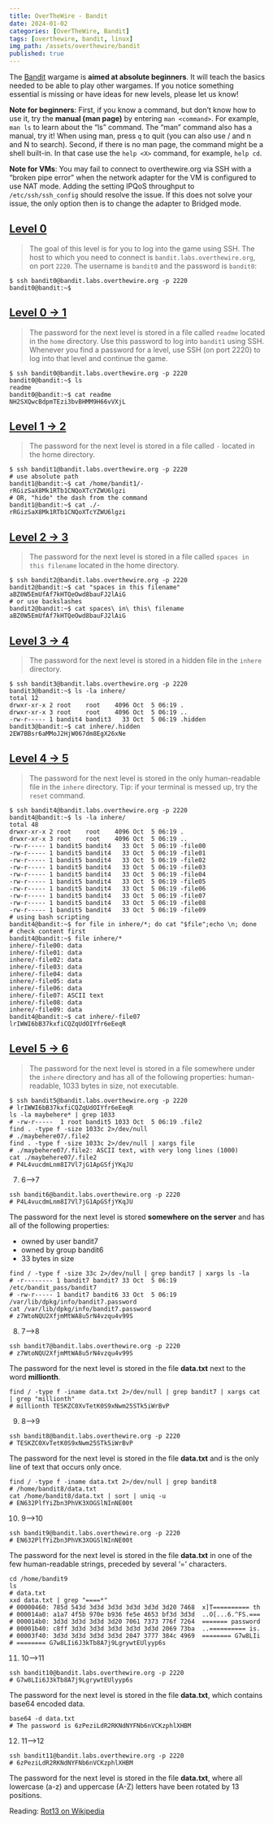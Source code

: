 ```yaml
---
title: OverTheWire - Bandit
date: 2024-01-02
categories: [OverTheWire, Bandit]
tags: [overthewire, bandit, linux]
img_path: /assets/overthewire/bandit
published: true
---
```


The [Bandit](https://overthewire.org/wargames/bandit/) wargame is **aimed at absolute beginners**. It will teach the basics needed to be able to play other wargames. If you notice something essential is missing or have ideas for new levels, please let us know!

**Note for beginners**: First, if you know a command, but don’t know how to use it, try the **manual (man page)** by entering `man <command>`. For example, `man ls` to learn about the “ls” command. The “man” command also has a manual, try it! When using man, press `q` to quit (you can also use / and n and N to search). Second, if there is no man page, the command might be a shell built-in. In that case use the `help <X>` command, for example, `help cd`.

**Note for VMs**: You may fail to connect to overthewire.org via SSH with a “broken pipe error” when the network adapter for the VM is configured to use NAT mode. Adding the setting IPQoS throughput to `/etc/ssh/ssh_config` should resolve the issue. If this does not solve your issue, the only option then is to change the adapter to Bridged mode.

## [Level 0](https://overthewire.org/wargames/bandit/bandit0.html)

> The goal of this level is for you to log into the game using SSH. The host to which you need to connect is `bandit.labs.overthewire.org`, on port `2220`. The username is `bandit0` and the password is `bandit0`:

```shell
$ ssh bandit0@bandit.labs.overthewire.org -p 2220
bandit0@bandit:~$
```

## [Level 0 &rarr; 1](https://overthewire.org/wargames/bandit/bandit1.html)

> The password for the next level is stored in a file called `readme` located in the `home` directory. Use this password to log into `bandit1` using SSH. Whenever you find a password for a level, use SSH (on port 2220) to log into that level and continue the game.

```shell
$ ssh bandit0@bandit.labs.overthewire.org -p 2220
bandit0@bandit:~$ ls
readme
bandit0@bandit:~$ cat readme
NH2SXQwcBdpmTEzi3bvBHMM9H66vVXjL
```

## [Level 1 &rarr; 2](https://overthewire.org/wargames/bandit/bandit2.html)

> The password for the next level is stored in a file called `-` located in the home directory.

```shell
$ ssh bandit1@bandit.labs.overthewire.org -p 2220
# use absolute path
bandit1@bandit:~$ cat /home/bandit1/-
rRGizSaX8Mk1RTb1CNQoXTcYZWU6lgzi
# OR, "hide" the dash from the command
bandit1@bandit:~$ cat ./-
rRGizSaX8Mk1RTb1CNQoXTcYZWU6lgzi
```

## [Level 2 &rarr; 3](https://overthewire.org/wargames/bandit/bandit3.html)

> The password for the next level is stored in a file called `spaces in this filename` located in the home directory.

```shell
$ ssh bandit2@bandit.labs.overthewire.org -p 2220
bandit2@bandit:~$ cat "spaces in this filename"
aBZ0W5EmUfAf7kHTQeOwd8bauFJ2lAiG
# or use backslashes
bandit2@bandit:~$ cat spaces\ in\ this\ filename
aBZ0W5EmUfAf7kHTQeOwd8bauFJ2lAiG
```

## [Level 3 &rarr; 4](https://overthewire.org/wargames/bandit/bandit4.html)

> The password for the next level is stored in a hidden file in the `inhere` directory.

```shell
$ ssh bandit3@bandit.labs.overthewire.org -p 2220
bandit3@bandit:~$ ls -la inhere/
total 12
drwxr-xr-x 2 root    root    4096 Oct  5 06:19 .
drwxr-xr-x 3 root    root    4096 Oct  5 06:19 ..
-rw-r----- 1 bandit4 bandit3   33 Oct  5 06:19 .hidden
bandit3@bandit:~$ cat inhere/.hidden
2EW7BBsr6aMMoJ2HjW067dm8EgX26xNe
```

## [Level 4 &rarr; 5](https://overthewire.org/wargames/bandit/bandit5.html)

> The password for the next level is stored in the only human-readable file in the `inhere` directory. Tip: if your terminal is messed up, try the `reset` command.

```shell
$ ssh bandit4@bandit.labs.overthewire.org -p 2220
bandit4@bandit:~$ ls -la inhere/
total 48
drwxr-xr-x 2 root    root    4096 Oct  5 06:19 .
drwxr-xr-x 3 root    root    4096 Oct  5 06:19 ..
-rw-r----- 1 bandit5 bandit4   33 Oct  5 06:19 -file00
-rw-r----- 1 bandit5 bandit4   33 Oct  5 06:19 -file01
-rw-r----- 1 bandit5 bandit4   33 Oct  5 06:19 -file02
-rw-r----- 1 bandit5 bandit4   33 Oct  5 06:19 -file03
-rw-r----- 1 bandit5 bandit4   33 Oct  5 06:19 -file04
-rw-r----- 1 bandit5 bandit4   33 Oct  5 06:19 -file05
-rw-r----- 1 bandit5 bandit4   33 Oct  5 06:19 -file06
-rw-r----- 1 bandit5 bandit4   33 Oct  5 06:19 -file07
-rw-r----- 1 bandit5 bandit4   33 Oct  5 06:19 -file08
-rw-r----- 1 bandit5 bandit4   33 Oct  5 06:19 -file09
# using bash scripting
bandit4@bandit:~$ for file in inhere/*; do cat "$file";echo \n; done
# check content first
bandit4@bandit:~$ file inhere/*
inhere/-file00: data
inhere/-file01: data
inhere/-file02: data
inhere/-file03: data
inhere/-file04: data
inhere/-file05: data
inhere/-file06: data
inhere/-file07: ASCII text
inhere/-file08: data
inhere/-file09: data
bandit4@bandit:~$ cat inhere/-file07
lrIWWI6bB37kxfiCQZqUdOIYfr6eEeqR
```

## [Level 5 &rarr; 6](https://overthewire.org/wargames/bandit/bandit6.html)

> The password for the next level is stored in a file somewhere under the `inhere` directory and has all of the following properties: human-readable, 1033 bytes in size, not executable.

```shell
$ ssh bandit5@bandit.labs.overthewire.org -p 2220
# lrIWWI6bB37kxfiCQZqUdOIYfr6eEeqR
ls -la maybehere* | grep 1033
# -rw-r-----  1 root bandit5 1033 Oct  5 06:19 .file2
find . -type f -size 1033c 2>/dev/null
# ./maybehere07/.file2
find . -type f -size 1033c 2>/dev/null | xargs file
# ./maybehere07/.file2: ASCII text, with very long lines (1000)
cat ./maybehere07/.file2
# P4L4vucdmLnm8I7Vl7jG1ApGSfjYKqJU
```

7. 6-->7
```shell
ssh bandit6@bandit.labs.overthewire.org -p 2220
# P4L4vucdmLnm8I7Vl7jG1ApGSfjYKqJU
```
The password for the next level is stored **somewhere on the server** and has all of the following properties:
- owned by user bandit7
- owned by group bandit6
- 33 bytes in size
```shell
find / -type f -size 33c 2>/dev/null | grep bandit7 | xargs ls -la
# -r-------- 1 bandit7 bandit7 33 Oct  5 06:19 /etc/bandit_pass/bandit7
# -rw-r----- 1 bandit7 bandit6 33 Oct  5 06:19 /var/lib/dpkg/info/bandit7.password
cat /var/lib/dpkg/info/bandit7.password
# z7WtoNQU2XfjmMtWA8u5rN4vzqu4v99S
```

8. 7-->8
```shell
ssh bandit7@bandit.labs.overthewire.org -p 2220
# z7WtoNQU2XfjmMtWA8u5rN4vzqu4v99S
```
The password for the next level is stored in the file **data.txt** next to the word **millionth**.
```shell
find / -type f -iname data.txt 2>/dev/null | grep bandit7 | xargs cat | grep "millionth"
# millionth TESKZC0XvTetK0S9xNwm25STk5iWrBvP
```

9. 8-->9
```shell
ssh bandit8@bandit.labs.overthewire.org -p 2220
# TESKZC0XvTetK0S9xNwm25STk5iWrBvP
```
The password for the next level is stored in the file **data.txt** and is the only line of text that occurs only once.
```shell
find / -type f -iname data.txt 2>/dev/null | grep bandit8
# /home/bandit8/data.txt
cat /home/bandit8/data.txt | sort | uniq -u
# EN632PlfYiZbn3PhVK3XOGSlNInNE00t
```

10. 9-->10
```shell
ssh bandit9@bandit.labs.overthewire.org -p 2220
# EN632PlfYiZbn3PhVK3XOGSlNInNE00t
```
The password for the next level is stored in the file **data.txt** in one of the few human-readable strings, preceded by several ‘=’ characters.
```shell
cd /home/bandit9
ls
# data.txt
xxd data.txt | grep "====*"
# 00000460: 785d 543d 3d3d 3d3d 3d3d 3d3d 3d20 7468  x]T========== th
# 000014a0: a1a7 4f5b 970e b936 fe5e 4653 bf3d 3d3d  ..O[...6.^FS.===
# 000014b0: 3d3d 3d3d 3d3d 3d20 7061 7373 776f 7264  ======= password
# 00001b40: c8ff 3d3d 3d3d 3d3d 3d3d 3d3d 2069 73ba  ..========== is.
# 00003f40: 3d3d 3d3d 3d3d 3d3d 2047 3777 384c 4969  ======== G7w8LIi
# ======== G7w8LIi6J3kTb8A7j9LgrywtEUlyyp6s
```

11. 10-->11
```shell
ssh bandit10@bandit.labs.overthewire.org -p 2220
# G7w8LIi6J3kTb8A7j9LgrywtEUlyyp6s
```
The password for the next level is stored in the file **data.txt**, which contains base64 encoded data.
```shell
base64 -d data.txt
# The password is 6zPeziLdR2RKNdNYFNb6nVCKzphlXHBM
```

12. 11-->12
```shell
ssh bandit11@bandit.labs.overthewire.org -p 2220
# 6zPeziLdR2RKNdNYFNb6nVCKzphlXHBM
```
The password for the next level is stored in the file **data.txt**, where all lowercase (a-z) and uppercase (A-Z) letters have been rotated by 13 positions.

Reading: [Rot13 on Wikipedia](https://en.wikipedia.org/wiki/Rot13)